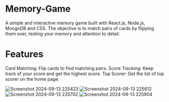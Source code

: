 # Memory-Game

A simple and interactive memory game built with React.js, Node.js, MongoDB and CSS. The objective is to match pairs of cards by flipping them over, testing your memory and attention to detail.

# Features

Card Matching: Flip cards to find matching pairs.
Score Tracking: Keep track of your score and get the highest score.
Top Scorer: Get the list of top scorer on the home page.

![Screenshot 2024-09-13 225423](https://github.com/user-attachments/assets/af173006-0bb7-4277-8c6d-d5846d144ec0)
![Screenshot 2024-09-13 225612](https://github.com/user-attachments/assets/915fdf9b-cb09-4bbf-b30b-69c1b75a44b7)
![Screenshot 2024-09-13 225702](https://github.com/user-attachments/assets/b1373485-057f-4cbb-acdb-017daa34d1df)
![Screenshot 2024-09-13 225904](https://github.com/user-attachments/assets/725f95ce-536a-4843-896e-915fc01c93bc)

